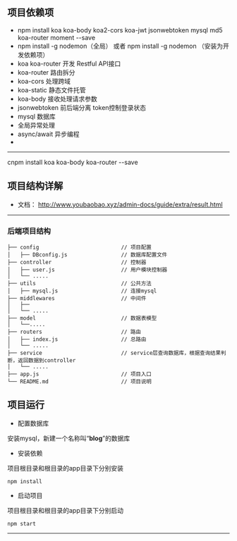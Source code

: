 
## 项目依赖项
- npm install koa koa-body koa2-cors koa-jwt jsonwebtoken mysql md5 koa-router moment  --save
- npm install -g nodemon（全局） 或者 npm install -g nodemon （安装为开发依赖项）
- koa koa-router 开发 Restful API接口
- koa-router 路由拆分
- koa-cors 处理跨域
- koa-static 静态文件托管
- koa-body 接收处理请求参数
- jsonwebtoken 前后端分离 token控制登录状态
- mysql   数据库
- 全局异常处理
- async/await 异步编程
- 
---
cnpm install koa koa-body koa-router  --save
## 项目结构详解
- 文档： http://www.youbaobao.xyz/admin-docs/guide/extra/result.html

---

### 后端项目结构

    ├── config                          // 项目配置
    │   ├── DBconfig.js                 // 数据库配置文件
    ├── controller                      // 控制器
    │   ├── user.js                     // 用户模块控制器
    │   └── ..... 
    ├── utils                           // 公共方法
    │   ├── mysql.js                    // 连接mysql
    ├── middlewares                     // 中间件
    │   ├── 
    │   └── .....
    ├── model                           // 数据表模型
    │   └──.....
    ├── routers                         // 路由
    │   ├── index.js                    // 总路由
    │   └── ..... 
    ├── service                         // service层查询数据库，根据查询结果判断，返回数据到controller
    │   └── ..... 
    ├── app.js                          // 项目入口
    └── README.md                       // 项目说明


## 项目运行

- 配置数据库

安装mysql，新建一个名称叫“**blog**”的数据库

- 安装依赖

项目根目录和根目录的app目录下分别安装
```
npm install
```
- 启动项目

项目根目录和根目录的app目录下分别启动
```
npm start
```

---
